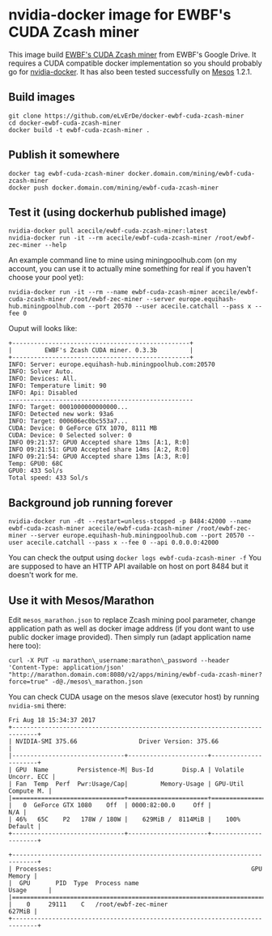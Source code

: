 # nvidia-docker image for EWBF's CUDA Zcash miner

This image build [EWBF's CUDA Zcash miner] from EWBF's Google Drive.
It requires a CUDA compatible docker implementation so you should probably go
for [nvidia-docker].
It has also been tested successfully on [Mesos] 1.2.1.

## Build images

```
git clone https://github.com/eLvErDe/docker-ewbf-cuda-zcash-miner
cd docker-ewbf-cuda-zcash-miner
docker build -t ewbf-cuda-zcash-miner .
```

## Publish it somewhere

```
docker tag ewbf-cuda-zcash-miner docker.domain.com/mining/ewbf-cuda-zcash-miner
docker push docker.domain.com/mining/ewbf-cuda-zcash-miner
```

## Test it (using dockerhub published image)

```
nvidia-docker pull acecile/ewbf-cuda-zcash-miner:latest
nvidia-docker run -it --rm acecile/ewbf-cuda-zcash-miner /root/ewbf-zec-miner --help
```

An example command line to mine using miningpoolhub.com (on my account, you can use it to actually mine something for real if you haven't choose your pool yet):
```
nvidia-docker run -it --rm --name ewbf-cuda-zcash-miner acecile/ewbf-cuda-zcash-miner /root/ewbf-zec-miner --server europe.equihash-hub.miningpoolhub.com --port 20570 --user acecile.catchall --pass x --fee 0
```

Ouput will looks like:
```
+-------------------------------------------------+
|         EWBF's Zcash CUDA miner. 0.3.3b         |
+-------------------------------------------------+
INFO: Server: europe.equihash-hub.miningpoolhub.com:20570
INFO: Solver Auto.
INFO: Devices: All.
INFO: Temperature limit: 90
INFO: Api: Disabled
---------------------------------------------------
INFO: Target: 0001000000000000...
INFO: Detected new work: 93a6
INFO: Target: 000606ec0bc553a7...
CUDA: Device: 0 GeForce GTX 1070, 8111 MB
CUDA: Device: 0 Selected solver: 0
INFO 09:21:37: GPU0 Accepted share 13ms [A:1, R:0]
INFO 09:21:51: GPU0 Accepted share 14ms [A:2, R:0]
INFO 09:21:54: GPU0 Accepted share 13ms [A:3, R:0]
Temp: GPU0: 68C 
GPU0: 433 Sol/s 
Total speed: 433 Sol/s
```

## Background job running forever

```
nvidia-docker run -dt --restart=unless-stopped -p 8484:42000 --name ewbf-cuda-zcash-miner acecile/ewbf-cuda-zcash-miner /root/ewbf-zec-miner --server europe.equihash-hub.miningpoolhub.com --port 20570 --user acecile.catchall --pass x --fee 0 --api 0.0.0.0:42000
```

You can check the output using `docker logs ewbf-cuda-zcash-miner -f` 
You are supposed to have an HTTP API available on host on port 8484 but it doesn't work for me.


## Use it with Mesos/Marathon

Edit `mesos_marathon.json` to replace Zcash mining pool parameter, change application path as well as docker image address (if you dont want to use public docker image provided).
Then simply run (adapt application name here too):

```
curl -X PUT -u marathon\_username:marathon\_password --header 'Content-Type: application/json' "http://marathon.domain.com:8080/v2/apps/mining/ewbf-cuda-zcash-miner?force=true" -d@./mesos\_marathon.json
```

You can check CUDA usage on the mesos slave (executor host) by running `nvidia-smi` there:

```
Fri Aug 18 15:34:37 2017       
+-----------------------------------------------------------------------------+
| NVIDIA-SMI 375.66                 Driver Version: 375.66                    |
|-------------------------------+----------------------+----------------------+
| GPU  Name        Persistence-M| Bus-Id        Disp.A | Volatile Uncorr. ECC |
| Fan  Temp  Perf  Pwr:Usage/Cap|         Memory-Usage | GPU-Util  Compute M. |
|===============================+======================+======================|
|   0  GeForce GTX 1080    Off  | 0000:82:00.0     Off |                  N/A |
| 46%   65C    P2   178W / 180W |    629MiB /  8114MiB |    100%      Default |
+-------------------------------+----------------------+----------------------+
                                                                               
+-----------------------------------------------------------------------------+
| Processes:                                                       GPU Memory |
|  GPU       PID  Type  Process name                               Usage      |
|=============================================================================|
|    0     29111    C   /root/ewbf-zec-miner                           627MiB |
+-----------------------------------------------------------------------------+
```

[EWBF's CUDA Zcash miner]: https://bitcointalk.org/index.php?topic=1707546.0
[nvidia-docker]: https://github.com/NVIDIA/nvidia-docker
[Mesos]: http://mesos.apache.org/documentation/latest/gpu-support/
